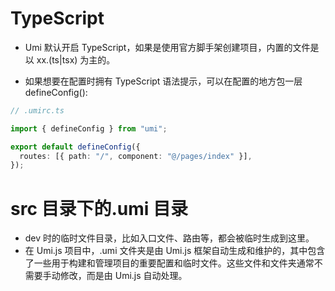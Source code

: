 # TypeScript

- Umi 默认开启 TypeScript，如果是使用官方脚手架创建项目，内置的文件是以 xx.(ts|tsx) 为主的。

- 如果想要在配置时拥有 TypeScript 语法提示，可以在配置的地方包一层 defineConfig():

```ts
// .umirc.ts

import { defineConfig } from "umi";

export default defineConfig({
  routes: [{ path: "/", component: "@/pages/index" }],
});
```

# src 目录下的.umi 目录

- dev 时的临时文件目录，比如入口文件、路由等，都会被临时生成到这里。
- 在 Umi.js 项目中，.umi 文件夹是由 Umi.js 框架自动生成和维护的，其中包含了一些用于构建和管理项目的重要配置和临时文件。这些文件和文件夹通常不需要手动修改，而是由 Umi.js 自动处理。
